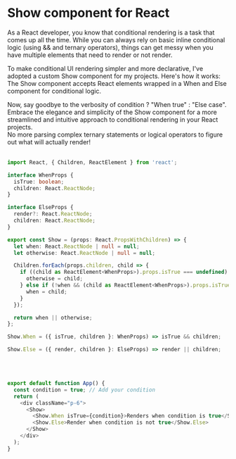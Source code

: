 # Show component for React

As a React developer, you know that conditional rendering is a task that comes up all the time. While you can always rely on basic inline conditional logic (using && and ternary operators), things can get messy when you have multiple elements that need to render or not render.  
  
To make conditional UI rendering simpler and more declarative, I've adopted a custom Show component for my projects. Here's how it works:  
The Show component accepts React elements wrapped in a When and Else component for conditional logic.  
  
Now, say goodbye to the verbosity of condition ? "When true" : "Else case". Embrace the elegance and simplicity of the Show component for a more streamlined and intuitive approach to conditional rendering in your React projects.  
No more parsing complex ternary statements or logical operators to figure out what will actually render!
<br><br>
```ts
import React, { Children, ReactElement } from 'react';

interface WhenProps {
  isTrue: boolean;
  children: React.ReactNode;
}

interface ElseProps {
  render?: React.ReactNode;
  children: React.ReactNode;
}

export const Show = (props: React.PropsWithChildren) => {
  let when: React.ReactNode | null = null;
  let otherwise: React.ReactNode | null = null;

  Children.forEach(props.children, child => {
    if ((child as ReactElement<WhenProps>).props.isTrue === undefined) {
      otherwise = child;
    } else if (!when && (child as ReactElement<WhenProps>).props.isTrue) {
      when = child;
    }
  });

  return when || otherwise;
};

Show.When = ({ isTrue, children }: WhenProps) => isTrue && children;

Show.Else = ({ render, children }: ElseProps) => render || children;
```
<br><br>
```ts
export default function App() {
  const condition = true; // Add your condition 
  return (
    <div className="p-6">
      <Show>
        <Show.When isTrue={condition}>Renders when condition is true</Show.When>
        <Show.Else>Render when condition is not true</Show.Else>
      </Show>
    </div>
  );
}
```